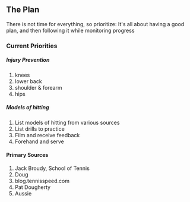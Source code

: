 ## The Plan

There is not time for everything, so prioritize:  It's all about having a good plan, and then following it while monitoring progress


### Current Priorities 

##### Injury Prevention
1. knees
2. lower back
3. shoulder & forearm
4. hips
	
##### Models of hitting
1. List models of hitting from various sources
2. List drills to practice
3. Film and receive feedback
4. Forehand and serve

#### Primary Sources

1. Jack Broudy, School of Tennis
2. Doug
3. blog.tennisspeed.com
4. Pat Dougherty
5. Aussie


	